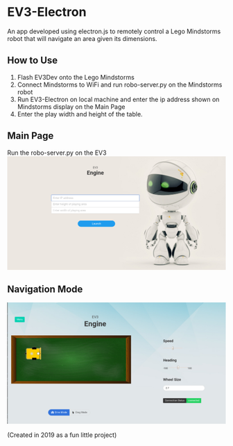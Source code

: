 # EV3-Electron
An app developed using electron.js to remotely control a Lego Mindstorms robot that will navigate an area given its dimensions. 

## How to Use
1) Flash EV3Dev onto the Lego Mindstorms
2) Connect Mindstorms to WiFi and run robo-server.py on the Mindstorms robot
3) Run EV3-Electron on local machine and enter the ip address shown on Mindstorms display on the Main Page
4) Enter the play width and height of the table.

## Main Page
Run the robo-server.py on the EV3
![Example of Main Page](Screenshots/Main-Screenshot.png)

## Navigation Mode
![Example of Navigation Page](Screenshots/Robo-Screenshot.png)

(Created in 2019 as a fun little project)
